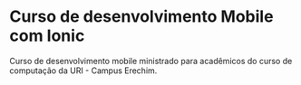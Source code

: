 # Curso de desenvolvimento Mobile com Ionic
Curso de desenvolvimento mobile ministrado para acadêmicos do curso de computação da URI - Campus Erechim.
